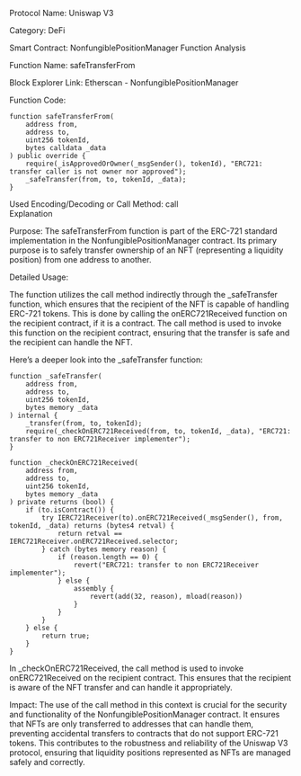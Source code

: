 Protocol Name: Uniswap V3

Category: DeFi

Smart Contract: NonfungiblePositionManager
Function Analysis

Function Name: safeTransferFrom

Block Explorer Link: Etherscan - NonfungiblePositionManager

Function Code:

```
function safeTransferFrom(
    address from,
    address to,
    uint256 tokenId,
    bytes calldata _data
) public override {
    require(_isApprovedOrOwner(_msgSender(), tokenId), "ERC721: transfer caller is not owner nor approved");
    _safeTransfer(from, to, tokenId, _data);
}
```

Used Encoding/Decoding or Call Method: call  
Explanation  

Purpose: The safeTransferFrom function is part of the ERC-721 standard implementation in the NonfungiblePositionManager contract. Its primary purpose is to safely transfer ownership of an NFT (representing a liquidity position) from one address to another.

Detailed Usage:

The function utilizes the call method indirectly through the _safeTransfer function, which ensures that the recipient of the NFT is capable of handling ERC-721 tokens. This is done by calling the onERC721Received function on the recipient contract, if it is a contract. The call method is used to invoke this function on the recipient contract, ensuring that the transfer is safe and the recipient can handle the NFT.  

Here’s a deeper look into the _safeTransfer function:

```
function _safeTransfer(
    address from,
    address to,
    uint256 tokenId,
    bytes memory _data
) internal {
    _transfer(from, to, tokenId);
    require(_checkOnERC721Received(from, to, tokenId, _data), "ERC721: transfer to non ERC721Receiver implementer");
}

function _checkOnERC721Received(
    address from,
    address to,
    uint256 tokenId,
    bytes memory _data
) private returns (bool) {
    if (to.isContract()) {
        try IERC721Receiver(to).onERC721Received(_msgSender(), from, tokenId, _data) returns (bytes4 retval) {
            return retval == IERC721Receiver.onERC721Received.selector;
        } catch (bytes memory reason) {
            if (reason.length == 0) {
                revert("ERC721: transfer to non ERC721Receiver implementer");
            } else {
                assembly {
                    revert(add(32, reason), mload(reason))
                }
            }
        }
    } else {
        return true;
    }
}
```
In _checkOnERC721Received, the call method is used to invoke onERC721Received on the recipient contract. This ensures that the recipient is aware of the NFT transfer and can handle it appropriately.  

Impact: The use of the call method in this context is crucial for the security and functionality of the NonfungiblePositionManager contract. It ensures that NFTs are only transferred to addresses that can handle them, preventing accidental transfers to contracts that do not support ERC-721 tokens. This contributes to the robustness and reliability of the Uniswap V3 protocol, ensuring that liquidity positions represented as NFTs are managed safely and correctly.
